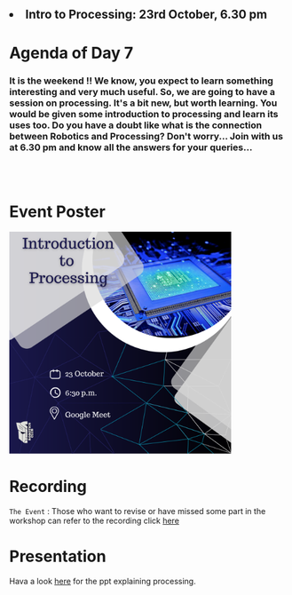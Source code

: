 <h2><li>Intro to Processing: 23rd October, 6.30 pm</h2>

<h1>Agenda of Day 7</h1>
<h3>
It is the weekend !!
We know, you expect to learn something interesting and very much useful.
So, we are going to have a session on processing.
It's a bit new, but worth learning.
You would be given some introduction to processing and learn its uses too.
Do you have a doubt like what is the connection between Robotics and Processing?
Don't worry... Join with us at 6.30 pm and know all the answers for your queries...
</h3>

<br>
<br>

# Event Poster

<img src="poster.png" alt="poster" style="width:400px;"/>

# Recording

`The Event` : 
Those who want to revise or have missed some part in the workshop can refer to the recording click [here](https://drive.google.com/file/d/1fNnRdUP2cgVkm5wBcdRPjiBiG88cXaKY/view?usp=sharing)


# Presentation

Hava a look [here](https://www.canva.com/design/DAEs5PP1hXM/dmeKVxT2Z2nRa0biZl4r4w/view?utm_content=DAEs5PP1hXM&utm_campaign=designshare&utm_medium=link&utm_source=sharebutton) for the ppt explaining processing.